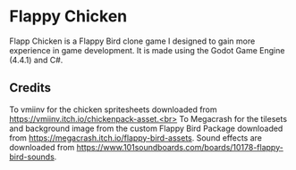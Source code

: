 # Flappy Chicken

Flapp Chicken is a Flappy Bird clone game I designed to gain more experience in game development. It is made using the Godot Game Engine (4.4.1) and C#.

## Credits

To vmiinv for the chicken spritesheets downloaded from https://vmiinv.itch.io/chickenpack-asset.<br>
To Megacrash for the tilesets and background image from the custom Flappy Bird Package downloaded from https://megacrash.itch.io/flappy-bird-assets.
Sound effects are downloaded from https://www.101soundboards.com/boards/10178-flappy-bird-sounds.
